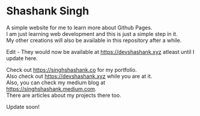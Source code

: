 # Shashank Singh
A simple website for me to learn more about Github Pages. \
I am just learning web development and this is just a simple step in it. \
My other creations will also be available in this repository after a while.

Edit - They would now be available at https://devshashank.xyz atleast until I update here.

Check out https://singhshashank.co for my portfolio. \
Also check out https://devshashank.xyz while you are at it. \
Also, you can check my medium blog at https://singhshashank.medium.com. \
There are articles about my projects there too.

Update soon!
